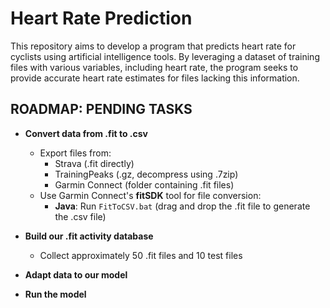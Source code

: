 # Heart Rate Prediction
This repository aims to develop a program that predicts heart rate for cyclists using artificial intelligence tools. By leveraging a dataset of training files with various variables, including heart rate, the program seeks to provide accurate heart rate estimates for files lacking this information.


## ROADMAP: PENDING TASKS

- **Convert data from .fit to .csv**  
  - Export files from:  
    - Strava (.fit directly)  
    - TrainingPeaks (.gz, decompress using .7zip)  
    - Garmin Connect (folder containing .fit files)  
  - Use Garmin Connect's **fitSDK** tool for file conversion:  
    - **Java**: Run `FitToCSV.bat` (drag and drop the .fit file to generate the .csv file)  

- **Build our .fit activity database**  
  - Collect approximately 50 .fit files and 10 test files  

- **Adapt data to our model**  

- **Run the model**  

